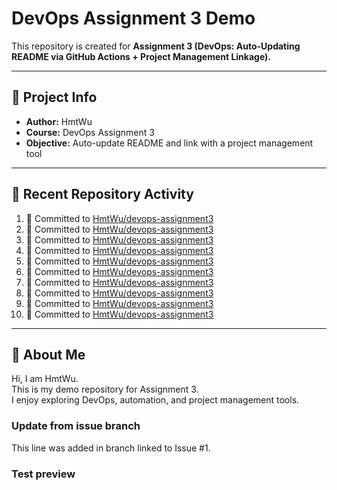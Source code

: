 # DevOps Assignment 3 Demo

This repository is created for **Assignment 3 (DevOps: Auto-Updating README via GitHub Actions + Project Management Linkage).**

---

## 📌 Project Info
- **Author:** HmtWu
- **Course:** DevOps Assignment 3
- **Objective:** Auto-update README and link with a project management tool

---

## 🚀 Recent Repository Activity
<!--START_SECTION:activity-->
1. 📝 Committed to [HmtWu/devops-assignment3](https://github.com/HmtWu/devops-assignment3/commit/74e536c189b1204ff50811e8be9365a8bf386fe2)
2. 📝 Committed to [HmtWu/devops-assignment3](https://github.com/HmtWu/devops-assignment3/commit/6246e5a5e127cabd967622413dcf984c036ca8ff)
3. 📝 Committed to [HmtWu/devops-assignment3](https://github.com/HmtWu/devops-assignment3/commit/c42e2d89c5f12d8e450768631874d024bab0de26)
4. 📝 Committed to [HmtWu/devops-assignment3](https://github.com/HmtWu/devops-assignment3/commit/809f9a85ee944d16542d4b5d0dc890f3346bfed3)
5. 📝 Committed to [HmtWu/devops-assignment3](https://github.com/HmtWu/devops-assignment3/commit/99fd8109f5fecc35e4d1beda70c095ddced1c212)
6. 📝 Committed to [HmtWu/devops-assignment3](https://github.com/HmtWu/devops-assignment3/commit/c10a36ecbe7a49ac406de7dded65e7355980f199)
7. 📝 Committed to [HmtWu/devops-assignment3](https://github.com/HmtWu/devops-assignment3/commit/ebbc12b0543432414796e86ecc752115c4ec7df1)
8. 📝 Committed to [HmtWu/devops-assignment3](https://github.com/HmtWu/devops-assignment3/commit/34e005305e680b1bc5f900276d083172caea826e)
9. 📝 Committed to [HmtWu/devops-assignment3](https://github.com/HmtWu/devops-assignment3/commit/6e1f919484164d977ce3b0afa504bda71348e0b3)
10. 📝 Committed to [HmtWu/devops-assignment3](https://github.com/HmtWu/devops-assignment3/commit/11299b4c66af28b59bdd4dc9dc1fd419aacb4d8e)
<!--END_SECTION:activity-->

---

## 🙋 About Me
<!-- MYLINKS:START -->
Hi, I am HmtWu.  
This is my demo repository for Assignment 3.  
I enjoy exploring DevOps, automation, and project management tools.  
<!-- MYLINKS:END -->

### Update from issue branch
This line was added in branch linked to Issue #1.

### Test preview
